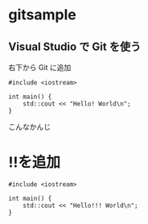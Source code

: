# gitsample

## Visual Studio で Git を使う
右下から Git に追加

```
#include <iostream>

int main() {
	std::cout << "Hello! World\n";
}
```
こんなかんじ

# !!を追加

```
#include <iostream>

int main() {
	std::cout << "Hello!!! World\n";
}
```
